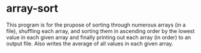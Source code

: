 # array-sort
This program is for the prupose of sorting through numerous arrays (in a file), shuffling each array, and sorting them in ascending order by the lowest value in each given array and finally printing out each array (in order) to an output file. Also writes the average of all values in each given array.
